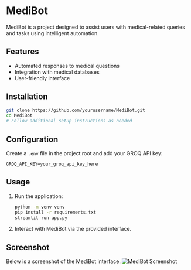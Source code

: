 # MediBot

MediBot is a project designed to assist users with medical-related queries and tasks using intelligent automation.

## Features

- Automated responses to medical questions
- Integration with medical databases
- User-friendly interface

## Installation

```bash
git clone https://github.com/yourusername/MediBot.git
cd MediBot
# Follow additional setup instructions as needed
```

## Configuration

Create a `.env` file in the project root and add your GROQ API key:

```env
GROQ_API_KEY=your_groq_api_key_here
```

## Usage

1. Run the application:
    ```bash
    python -m venv venv
    pip install -r requirements.txt
    streamlit run app.py
    ```
2. Interact with MediBot via the provided interface.

## Screenshot

Below is a screenshot of the MediBot interface:
![MediBot Screenshot](https://github.com/user-attachments/assets/cbf52aad-a29e-4bfc-a139-4cad60211fe2)
